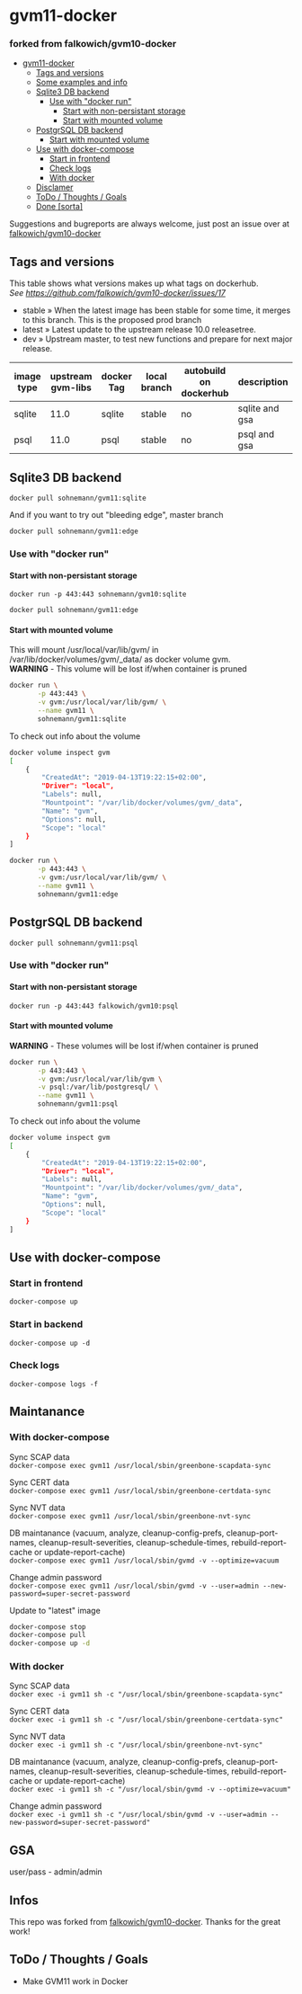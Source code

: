 # gvm11-docker
### forked from falkowich/gvm10-docker

- [gvm11-docker](#gvm11-docker)
  - [Tags and versions](#tags-and-versions)
  - [Some examples and info](#some-examples-and-info)
  - [Sqlite3 DB backend](#sqlite3-db-backend)
    - [Use with "docker run"](#use-with-%22docker-run%22)
      - [Start with non-persistant storage](#start-with-non-persistant-storage)
      - [Start with mounted volume](#start-with-mounted-volume)
  - [PostgrSQL DB backend](#postgrsql-db-backend)
      - [Start with mounted volume](#start-with-mounted-volume-1)
  - [Use with docker-compose](#use-with-docker-compose)
    - [Start in frontend](#start-in-frontend)
    - [Check logs](#check-logs)
    - [With docker](#with-docker)
  - [Disclamer](#disclamer)
  - [ToDo / Thoughts / Goals](#todo--thoughts--goals)
  - [Done [sorta]](#done-sorta)

Suggestions and bugreports are always welcome, just post an issue over at [falkowich/gvm10-docker](https://github.com/falkowich/gvm10-docker) 

## Tags and versions

This table shows what versions makes up what tags on dockerhub.  
_See https://github.com/falkowich/gvm10-docker/issues/17_

* stable » When the latest image has been stable for some time, it merges to this branch. This is the proposed prod branch  
* latest » Latest update to the upstream release 10.0 releasetree.
* dev » Upstream master, to test new functions and prepare for next major release.  

| image type | upstream gvm-libs | docker Tag | local branch | autobuild on dockerhub| description | 
|---|---|---|---|---|---|
| sqlite | 11.0 | sqlite | stable | no | sqlite and gsa |
| psql | 11.0 | psql | stable | no | psql and gsa |




## Sqlite3 DB backend

```docker pull sohnemann/gvm11:sqlite```  

And if you want to try out "bleeding edge", master branch

```docker pull sohnemann/gvm11:edge```  

### Use with "docker run"

#### Start with non-persistant storage

```docker run -p 443:443 sohnemann/gvm10:sqlite```

```docker pull sohnemann/gvm11:edge```  

#### Start with mounted volume

This will mount /usr/local/var/lib/gvm/ in /var/lib/docker/volumes/gvm/_data/ as docker volume gvm.  
**WARNING** - This volume will be lost if/when container is pruned

```bash
docker run \
       -p 443:443 \
       -v gvm:/usr/local/var/lib/gvm/ \
       --name gvm11 \
       sohnemann/gvm11:sqlite
```

To check out info about the volume

```bash
docker volume inspect gvm
[
    {
        "CreatedAt": "2019-04-13T19:22:15+02:00",
        "Driver": "local",
        "Labels": null,
        "Mountpoint": "/var/lib/docker/volumes/gvm/_data",
        "Name": "gvm",
        "Options": null,
        "Scope": "local"
    }
]
```

```bash
docker run \
       -p 443:443 \
       -v gvm:/usr/local/var/lib/gvm/ \
       --name gvm11 \
       sohnemann/gvm11:edge
```


## PostgrSQL DB backend

```docker pull sohnemann/gvm11:psql```  

### Use with "docker run"

#### Start with non-persistant storage

```docker run -p 443:443 falkowich/gvm10:psql```

#### Start with mounted volume

**WARNING** - These volumes will be lost if/when container is pruned

```bash
docker run \
       -p 443:443 \
       -v gvm:/usr/local/var/lib/gvm \
       -v psql:/var/lib/postgresql/ \
       --name gvm11 \
       sohnemann/gvm11:psql
```

To check out info about the volume

```bash
docker volume inspect gvm
[
    {
        "CreatedAt": "2019-04-13T19:22:15+02:00",
        "Driver": "local",
        "Labels": null,
        "Mountpoint": "/var/lib/docker/volumes/gvm/_data",
        "Name": "gvm",
        "Options": null,
        "Scope": "local"
    }
]
```

## Use with docker-compose

### Start in frontend

```docker-compose up```

### Start in backend

```docker-compose up -d```

### Check logs

```docker-compose logs -f```

## Maintanance

### With docker-compose

Sync SCAP data  
```docker-compose exec gvm11 /usr/local/sbin/greenbone-scapdata-sync```

Sync CERT data  
```docker-compose exec gvm11 /usr/local/sbin/greenbone-certdata-sync```

Sync NVT data  
```docker-compose exec gvm11 /usr/local/sbin/greenbone-nvt-sync```

DB maintanance (vacuum, analyze, cleanup-config-prefs, cleanup-port-names, cleanup-result-severities, cleanup-schedule-times, rebuild-report-cache or update-report-cache)  
```docker-compose exec gvm11 /usr/local/sbin/gvmd -v --optimize=vacuum```

Change admin password  
```docker-compose exec gvm11 /usr/local/sbin/gvmd -v --user=admin --new-password=super-secret-password```

Update to "latest" image
```bash
docker-compose stop
docker-compose pull
docker-compose up -d
```

### With docker

Sync SCAP data  
```docker exec -i gvm11 sh -c "/usr/local/sbin/greenbone-scapdata-sync"```

Sync CERT data  
```docker exec -i gvm11 sh -c "/usr/local/sbin/greenbone-certdata-sync"```

Sync NVT data  
```docker exec -i gvm11 sh -c "/usr/local/sbin/greenbone-nvt-sync"```

DB maintanance (vacuum, analyze, cleanup-config-prefs, cleanup-port-names, cleanup-result-severities, cleanup-schedule-times, rebuild-report-cache or update-report-cache)  
```docker exec -i gvm11 sh -c "/usr/local/sbin/gvmd -v --optimize=vacuum"```

Change admin password  
```docker exec -i gvm11 sh -c "/usr/local/sbin/gvmd -v --user=admin --new-password=super-secret-password"```

## GSA

user/pass - admin/admin

## Infos

This repo was forked from [falkowich/gvm10-docker](https://github.com/mikesplain/openvas-docker). Thanks for the great work!

## ToDo / Thoughts / Goals
- Make GVM11 work in Docker
